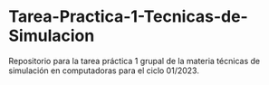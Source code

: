 # Tarea-Practica-1-Tecnicas-de-Simulacion
Repositorio para la tarea práctica 1 grupal de la materia técnicas de simulación en computadoras para el ciclo 01/2023.
